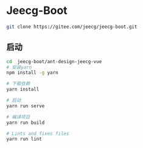 # Jeecg-Boot

```bash
git clone https://gitee.com/jeecg/jeecg-boot.git
```

## 启动

```bash
cd  jeecg-boot/ant-design-jeecg-vue
# 安装yarn
npm install -g yarn

# 下载依赖
yarn install

# 启动
yarn run serve

# 编译项目
yarn run build

# Lints and fixes files
yarn run lint
```

